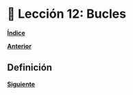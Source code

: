 # 📗 Lección 12: Bucles

**[Índice](../README.md)**

**[Anterior](../11_Condicionales/README.md)**

## Definición



**[Siguiente](../13_Funciones/README.md)**
